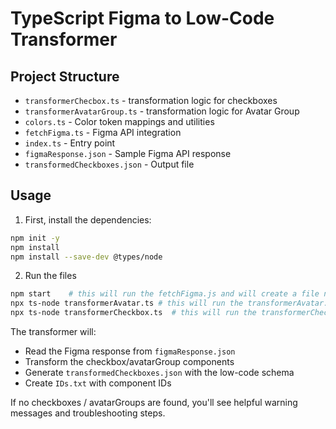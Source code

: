 # TypeScript Figma to Low-Code Transformer


## Project Structure

- `transformerChecbox.ts` - transformation logic for checkboxes
- `transformerAvatarGroup.ts` - transformation logic for Avatar Group
- `colors.ts` - Color token mappings and utilities
- `fetchFigma.ts` - Figma API integration
- `index.ts` - Entry point
- `figmaResponse.json` - Sample Figma API response
- `transformedCheckboxes.json` - Output file

## Usage

1. First, install the dependencies:
```bash
npm init -y
npm install
npm install --save-dev @types/node
```

2. Run the files
```bash
npm start    # this will run the fetchFigma.js and will create a file named figmaResponse.json and a file ID.txt
npx ts-node transformerAvatar.ts # this will run the transformerAvatar.ts and will create transformedAvatarGroups.json
npx ts-node transformerCheckbox.ts  # this will run the transformerCheckbox.ts and will create transformedCheckbox.json
```

The transformer will:
- Read the Figma response from `figmaResponse.json`
- Transform the checkbox/avatarGroup components
- Generate `transformedCheckboxes.json` with the low-code schema
- Create `IDs.txt` with component IDs

If no checkboxes / avatarGroups are found, you'll see helpful warning messages and troubleshooting steps.




